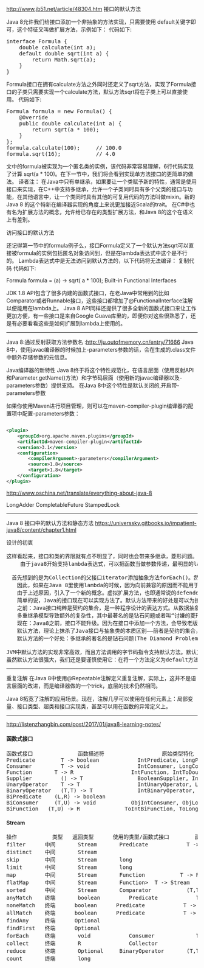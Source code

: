 <http://www.jb51.net/article/48304.htm>
接口的默认方法

Java 8允许我们给接口添加一个非抽象的方法实现，只需要使用 default关键字即可，这个特征又叫做扩展方法，示例如下：
代码如下:
<pre>
interface Formula {
    double calculate(int a);
    default double sqrt(int a) {
        return Math.sqrt(a);
    }
}
</pre>
Formula接口在拥有calculate方法之外同时还定义了sqrt方法，实现了Formula接口的子类只需要实现一个calculate方法，默认方法sqrt将在子类上可以直接使用。
代码如下:
<pre>
Formula formula = new Formula() {
    @Override
    public double calculate(int a) {
        return sqrt(a * 100);
    }
};
formula.calculate(100);     // 100.0
formula.sqrt(16);           // 4.0
</pre>
文中的formula被实现为一个匿名类的实例，该代码非常容易理解，6行代码实现了计算 sqrt(a * 100)。在下一节中，我们将会看到实现单方法接口的更简单的做法。
译者注： 在Java中只有单继承，如果要让一个类赋予新的特性，通常是使用接口来实现，在C++中支持多继承，允许一个子类同时具有多个父类的接口与功能，在其他语言中，让一个类同时具有其他的可复用代码的方法叫做mixin。新的Java 8 的这个特新在编译器实现的角度上来说更加接近Scala的trait。 在C#中也有名为扩展方法的概念，允许给已存在的类型扩展方法，和Java 8的这个在语义上有差别。


访问接口的默认方法

还记得第一节中的formula例子么，接口Formula定义了一个默认方法sqrt可以直接被formula的实例包括匿名对象访问到，但是在lambda表达式中这个是不行的。
Lambda表达式中是无法访问到默认方法的，以下代码将无法编译：
复制代码 代码如下:

Formula formula = (a) -> sqrt( a * 100);
Built-in Functional Interfaces

JDK 1.8 API包含了很多内建的函数式接口，在老Java中常用到的比如Comparator或者Runnable接口，这些接口都增加了@FunctionalInterface注解以便能用在lambda上。
Java 8 API同样还提供了很多全新的函数式接口来让工作更加方便，有一些接口是来自Google Guava库里的，即便你对这些很熟悉了，还是有必要看看这些是如何扩展到lambda上使用的。

------------
Java 8:通过反射获取方法参数名 :<http://ju.outofmemory.cn/entry/71666>
Java 8中，使用javac编译器的时候加上-parameters参数的话，会在生成的.class文件中额外存储参数的元信息。

Java编译器的新特性
Java 8终于将这个特性规范化，在语言层面（使用反射API和Parameter.getName()方法）和字节码层面（使用新的javac编译器以及-parameters参数）提供支持。
在Java 8中这个特性是默认关闭的,开启带-parameters参数

如果你使用Maven进行项目管理，则可以在maven-compiler-plugin编译器的配置项中配置-parameters参数：
```xml

<plugin>
    <groupId>org.apache.maven.plugins</groupId>
    <artifactId>maven-compiler-plugin</artifactId>
    <version>3.1</version>
    <configuration>
        <compilerArgument>-parameters</compilerArgument>
        <source>1.8</source>
        <target>1.8</target>
    </configuration>
</plugin>
```


<http://www.oschina.net/translate/everything-about-java-8>

LongAdder
CompletableFuture
StampedLock

--------
Java 8 接口中的默认方法和静态方法
<https://universsky.gitbooks.io/impatient-java8/content/chapter1.html>

<pre>
设计的初衷

这样看起来，接口和类的界限就有点不明显了，同时也会带来多继承，菱形问题。这样设计的初衷是什么？
　　 由于java8开始支持lambda表达式，可以把函数当做参数传递，最明显的lambda表达式应用场景莫过于对collection的每一个元素应用lambda。如果想为Collection实现lambda表达式

　首先想到的是为Collection的父接口iterator添加抽象方法forEach()。然而，对于已经发布的版本，是没法在给接口添加新方法的同时不影响已有的实现。如果添加了，那么所有的iterator()实现类都要重写这个方法，如果只是jre自己的类库还好说，大量的第三方类库都使用到了java的优秀集合框架，如果都要重写，这是不合理的。
　　因此，如果在Java 8里使用lambda的时候，因为向前兼容的原因而不能用于collection库，那有多糟糕啊。
　　由于上述原因，引入了一个新的概念。虚拟扩展方法，也即通常说的defender方法, 现在可以将其加入到接口，这样可以提供声明的行为的默认实现。
　　简单的说，Java的接口现在可以实现方法了。默认方法带来的好处是可以为接口添加新的默认方法，而不会破坏接口的实现。
　　之前：Java接口纯粹是契约的集合，是一种程序设计的表达方式。从数据抽象的角度看，能够在不定义class的同时又可以定义type，将是程序设计中强大而有用的机制。Java接口就是这些纯粹的接口组成的数据抽象。Java接口只能够拥有抽象方法，它不涉及任何实现，也不能创建其对象(这一点和抽象类一致)。
　　多重继承模型导致额外的复杂性，其中最著名的是钻石问题或者叫“讨嫌的菱形派生”(Dreadful Diamond onDerivation、DDD)。为什么Java接口能够避免多继承的复杂性，关键在于它仅仅包含abstract方法。然而从设计的角度看，Java接口放弃了多继承的内在/固有目标，而显得是一个权宜之计。
　　现在：Java8之前，接口不能升级。因为在接口中添加一个方法，会导致老版本接口的所有实现类的中断。λ表达式作为核心出现，为了配合λ表达式，JDK中Collection库需要添加新的方法，如forEach()，stream()等，于是引入了默认方法(defender methods,Virtual extension methods)。它是库/框架设计的程序员的后悔药。对于以前的遗留代码，大家都不知道有这个新方法，既不会调用，也不会去实现，如同不存在；编写新代码的程序员可以将它视为保底的方法体。类型层次中任何符合override规则的方法，优先于默认方法，因为遗留代码可能正好有同样的方法存在。
　　默认方法，理论上抹杀了Java接口与抽象类的本质区别——前者是契约的集合，后者是接口与实现的结合体。当然，语法上两者的差别和以前一样。这就需要程序员来自觉维护两者的本质区别，把默认方法作为库、框架向前兼容的手段。
　　默认方法的一个好处：多继承的著名的是钻石问题(The Diamond Problem )再次需要关注。因而使以前某些人认为的“为了解决多继承问题而引入接口机制”的说法变成明显的错误——以前也是错误的认识。

JVM中默认方法的实现非常高效，而且方法调用的字节码指令支持默认方法。默认方法使得已有的Java接口能够改进而不会导致编译过程失败。接口java.util.Collection中新增了大量的方法，都是很好的示例，如： stream(), parallelStream(),forEach(), removeIf(),等等。
虽然默认方法很强大，我们还是要谨慎使用它：在将一个方法定义为default方法之前，最好三思是不是必须要这么做，因为它可能在层级复杂的情况下引起歧义和编译错误。
</pre>


------
重复注解
在Java 8中使用@Repeatable注解定义重复注解，实际上，这并不是语言层面的改进，而是编译器做的一个trick，底层的技术仍然相同。

Java 8拓宽了注解的应用场景。现在，注解几乎可以使用在任何元素上：局部变量、接口类型、超类和接口实现类，甚至可以用在函数的异常定义上。

------

<http://listenzhangbin.com/post/2017/01/java8-learning-notes/>

#### 函数式接口
<pre>
函数式接口	           函数描述符	              原始类型特化
Predicate<T>	    T -> boolean	        IntPredicate, LongPredicate, DoublePredicate
Consumer<T>	        T -> void	            IntConsumer, LongConsumer, DoubleConsumer
Function<T,R>	    T -> R	                IntFunction<R>, IntToDoubleFunction, IntToLongFunction, LongFunction<R>, LongToDoubleFunction, LongToIntFunction, DoubleFunction<R>, ToIntFunction<T>, ToDoubleFunction<T>, ToLongFunction<T>
Supplier<T>	        () -> T	                BooleanSupplier, IntSupplier, LongSupplier, DoubleSupplier
UnaryOperator<T>	T -> T	                IntUnaryOperator, LongUnaryOperator, DoubleUnaryOperator
BinaryOperator<T>	(T,T) -> T	            IntBinaryOperator, LongBinaryOperator, DoubleBinaryOperator
BiPredicate<L,R>	(L,R) -> boolean	
BiConsumer<T,U>	    (T,U) -> void	        ObjIntConsumer<T>, ObjLongConsumer<T>, ObjDoubleConsumer<T>
BiFunction<T,U,R>	(T,U) -> R	            ToIntBiFunction<T,U>, ToLongBiFunction<T,U>, ToDoubleBiFunction<T,U>
</pre>

#### Stream

<pre>
操作	         类型	  返回类型	    使用的类型/函数式接口	       函数描述符
filter	    中间	     Stream<T>	     Predicate<T>	         T -> boolean
distinct	中间	     Stream<T>		
skip	    中间	     Stream<T>	     long	
limit	    中间  	 Stream<T>	     long	
map	        中间	     Stream<R>	     Function<T,R>	         T -> R
flatMap	    中间	     Stream<R>	     Function<T, Stream<R>>	 T -> Stream<R>
sorted	    中间	     Stream<R>	     Comparator<T>	         (T,T) -> int
anyMatch	终端	     boolean	     Predicate<T>	         T -> boolean
noneMatch	终端      boolean	     Predicate<T>	         T -> boolean
allMatch	终端      boolean	     Predicate<T>	         T -> boolean
findAny	    终端      Optional<T>		
findFirst	终端      Optional<T>		     
forEach	    终端	     void	         Consumer<T>	         T -> void
collect	    终端	     R	             Collector<T,A,R>	
reduce	    终端  	 Optional<T>	 BinaryOperator<T>	     (T,T) -> T
count	    终端	     long
</pre>